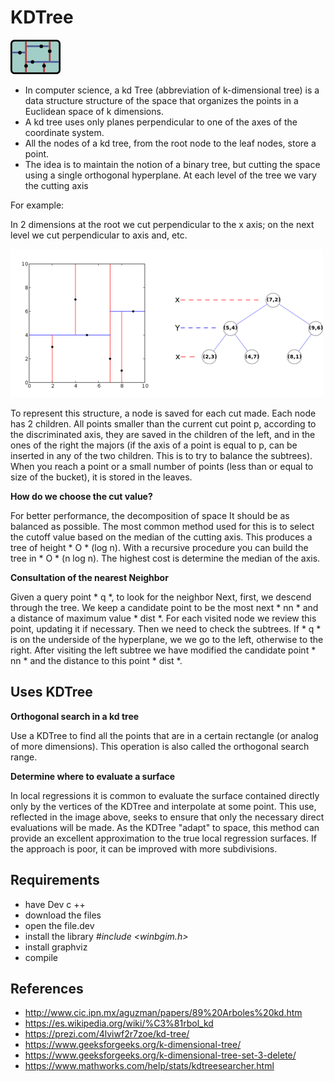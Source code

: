 **KDTree**
======

![IMAGE](https://github.com/iMawe/EstructuraDatos/blob/master/K-D%20Tree/Files/kdtree.png?raw=true)

- In computer science, a kd Tree (abbreviation of k-dimensional tree) is a data structure structure of the space that organizes the points in a Euclidean space of k dimensions.
- A kd tree uses only planes perpendicular to one of the axes of the coordinate system.
- All the nodes of a kd tree, from the root node to the leaf nodes, store a point.
- The idea is to maintain the notion of a binary tree, but cutting the space using a single orthogonal hyperplane. At each level of the tree we vary the cutting axis

For example:

In 2 dimensions at the root we cut perpendicular to the x axis; on the next level we cut perpendicular to
axis and, etc.

![IMAGE](https://github.com/iMawe/EstructuraDatos/blob/master/K-D%20Tree/Files/kdtree2.png?raw=true)

To represent this structure, a node is saved for each cut made. Each node has 2
children. All points smaller than the current cut point p, according to the discriminated axis,
they are saved in the children of the left, and in the ones of the right the majors (if the axis of a point
is equal to p, can be inserted in any of the two children. This is to try to balance the
subtrees). When you reach a point or a small number of points (less than or equal to
size of the bucket), it is stored in the leaves.

**How do we choose the cut value?**

For better performance, the decomposition of space
It should be as balanced as possible. The most common method used for this is to select
the cutoff value based on the median of the cutting axis. This produces a tree of height * O * (log n).
With a recursive procedure you can build the tree in * O * (n log n). The highest cost is
determine the median of the axis.

**Consultation of the nearest Neighbor**

Given a query point * q *, to look for the neighbor
Next, first, we descend through the tree. We keep a candidate point to be the most
next * nn * and a distance of maximum value * dist *. For each visited node we review this point,
updating it if necessary.
Then we need to check the subtrees. If * q * is on the underside of the hyperplane, we
we go to the left, otherwise to the right. After visiting the left subtree
we have modified the candidate point * nn * and the distance to this point * dist *.

##  **Uses KDTree**

**Orthogonal search in a kd tree**

Use a KDTree to find all the points that are in a certain rectangle (or analog of more dimensions). This operation is also called the orthogonal search range.

**Determine where to evaluate a surface**

In local regressions it is common to evaluate the surface contained directly only by the vertices of the KDTree and interpolate at some point. This use, reflected in the image above, seeks to ensure that only the necessary direct evaluations will be made. As the KDTree "adapt" to space, this method can provide an excellent approximation to the true local regression surfaces. If the approach is poor, it can be improved with more subdivisions.

## **Requirements**
- have Dev c ++
- download the files
- open the file.dev
- install the library *#include <winbgim.h>*
- install graphviz
- compile
## **References**

- http://www.cic.ipn.mx/aguzman/papers/89%20Arboles%20kd.htm
- https://es.wikipedia.org/wiki/%C3%81rbol_kd
- https://prezi.com/4lviwf2r7zoe/kd-tree/
- https://www.geeksforgeeks.org/k-dimensional-tree/
- https://www.geeksforgeeks.org/k-dimensional-tree-set-3-delete/
- https://www.mathworks.com/help/stats/kdtreesearcher.html












